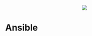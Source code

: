 <div align="center">
    <img src="http://img.stackshare.io/service/663/ElOjna20.png" >
</div>


# Ansible